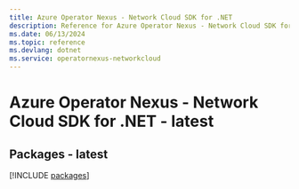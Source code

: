 ```yaml
---
title: Azure Operator Nexus - Network Cloud SDK for .NET
description: Reference for Azure Operator Nexus - Network Cloud SDK for .NET
ms.date: 06/13/2024
ms.topic: reference
ms.devlang: dotnet
ms.service: operatornexus-networkcloud
---
```

# Azure Operator Nexus - Network Cloud SDK for .NET - latest
## Packages - latest
[!INCLUDE [packages](operator-nexus---network-cloud-index.md)]